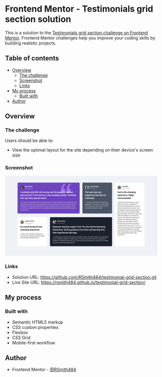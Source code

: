 # Frontend Mentor - Testimonials grid section solution

This is a solution to the [Testimonials grid section challenge on Frontend Mentor](https://www.frontendmentor.io/challenges/testimonials-grid-section-Nnw6J7Un7). Frontend Mentor challenges help you improve your coding skills by building realistic projects. 

## Table of contents

- [Overview](#overview)
  - [The challenge](#the-challenge)
  - [Screenshot](#screenshot)
  - [Links](#links)
- [My process](#my-process)
  - [Built with](#built-with)
- [Author](#author)

## Overview

### The challenge

Users should be able to:

- View the optimal layout for the site depending on their device's screen size

### Screenshot

![](./screenshot.png)


### Links

- Solution URL: https://github.com/RSmith484/testimonial-grid-section.git
- Live Site URL: https://rsmith484.github.io/testimonial-grid-section/

## My process

### Built with

- Semantic HTML5 markup
- CSS custom properties
- Flexbox
- CSS Grid
- Mobile-first workflow

## Author

- Frontend Mentor - [@RSmith484](https://www.frontendmentor.io/profile/rsmith484)

